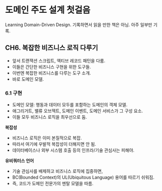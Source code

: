 
# 도메인 주도 설계 첫걸음

Learning Domain-Driven Design. 기록하면서 읽을 만한 책은 아님. 아주 일부만 기록.

## CH6. 복잡한 비즈니스 로직 다루기

- 앞서 트랜잭션 스크립트, 액티브 레코드 패턴을 다룸.
- 이들은 간단한 비즈니스 구현을 위한 도구들.
- 이번엔 복잡한 비즈니스를 다루는 도구 소개.
- 바로 도메인 모델.

### 6.1 구현

- 도메인 모델: 행동과 데이터 모두를 포함하는 도메인의 객체 모델.
- 애그리거트, 밸류 오브젝트, 도메인 이벤트, 도메인 서비스가 그 구성 요소.
- 이들 모두 비즈니스 로직을 최우선으로 둠.

**복잡성**

- 비즈니스 로직은 이미 본질적으로 복잡.
- 따라서 여기에 우발적 복잡성이 더해지면 안 됨.
- 데이터베이스나 외부 시스템 호출 등의 인프라/기술 관심사는 피해야.

**유비쿼터스 언어**

- 기술 관심사를 배제하고 비즈니스 로직에 집중하면,
- BC(Bounded Context)의 UL(Ubiquitous Language) 용어를 따르기 쉬워짐.
- 즉, 코드가 도메인 전문가의 멘탈 모델을 따름.
